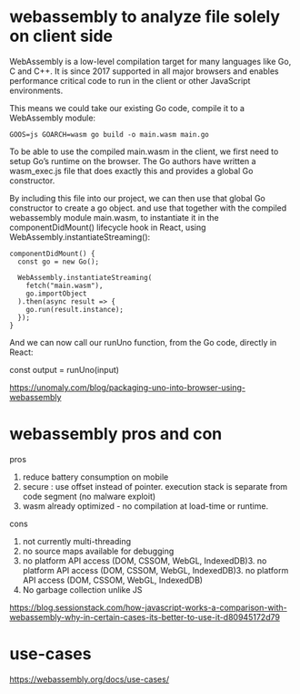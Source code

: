
# webassembly to analyze file solely on client side

WebAssembly is a low-level compilation target for many languages like Go, C and C++. It is since 2017 supported in all major browsers and enables performance critical code to run in the client or other JavaScript environments.

This means we could take our existing Go code, compile it to a WebAssembly module:

```
GOOS=js GOARCH=wasm go build -o main.wasm main.go
```

To be able to use the compiled main.wasm in the client, we first need to setup Go’s runtime on the browser. The Go authors have written a wasm_exec.js file that does exactly this and provides a global Go constructor.

By including this file into our project, we can then use that global Go constructor to create a go object. and use that together with the compiled webassembly module main.wasm, to instantiate it in the componentDidMount() lifecycle hook in React, using WebAssembly.instantiateStreaming():

```
componentDidMount() {
  const go = new Go();

  WebAssembly.instantiateStreaming(
    fetch("main.wasm"),
    go.importObject
  ).then(async result => {
    go.run(result.instance);
  });
}
```

 And we can now call our runUno function, from the Go code, directly in React:

const output = runUno(input)

https://unomaly.com/blog/packaging-uno-into-browser-using-webassembly

# webassembly pros and con

pros
1. reduce battery consumption on mobile
2. secure : use offset instead of pointer.  execution stack is separate from code segment (no malware exploit)
3. wasm already optimized - no compilation at load-time or runtime.

cons
1. not currently multi-threading
2. no source maps available for debugging
3. no platform API access (DOM, CSSOM, WebGL, IndexedDB)3. no platform API access (DOM, CSSOM, WebGL, IndexedDB)3. no platform API access (DOM, CSSOM, WebGL, IndexedDB)
4. No garbage collection unlike JS

https://blog.sessionstack.com/how-javascript-works-a-comparison-with-webassembly-why-in-certain-cases-its-better-to-use-it-d80945172d79

# use-cases

https://webassembly.org/docs/use-cases/
